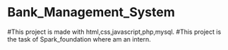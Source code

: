 # Bank_Management_System
#This project is made with html,css,javascript,php,mysql.
#This project is the task of Spark_foundation where am an intern.
